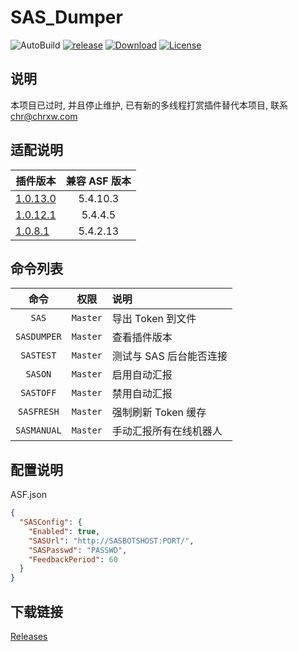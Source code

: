 # SAS_Dumper

![AutoBuild][workflow_b] [![release][release_b]][release] [![Download][download_b]][release] [![License][license_b]][license]

## 说明

本项目已过时, 并且停止维护, 已有新的多线程打赏插件替代本项目, 联系 [chr@chrxw.com](chr@chrxw.com)

## 适配说明

| 插件版本                                                               | 兼容 ASF 版本 |
| ---------------------------------------------------------------------- | :-----------: |
| [1.0.13.0](https://github.com/chr233/SAS_Dumper/releases/tag/1.0.13.0) |   5.4.10.3    |
| [1.0.12.1](https://github.com/chr233/SAS_Dumper/releases/tag/1.0.12.1) |    5.4.4.5    |
| [1.0.8.1](https://github.com/chr233/SAS_Dumper/releases/tag/1.0.8.1)   |   5.4.2.13    |

## 命令列表

|    命令     |   权限   | 说明                    |
| :---------: | :------: | :---------------------- |
|    `SAS`    | `Master` | 导出 Token 到文件       |
| `SASDUMPER` | `Master` | 查看插件版本            |
|  `SASTEST`  | `Master` | 测试与 SAS 后台能否连接 |
|   `SASON`   | `Master` | 启用自动汇报            |
|  `SASTOFF`  | `Master` | 禁用自动汇报            |
| `SASFRESH`  | `Master` | 强制刷新 Token 缓存     |
| `SASMANUAL` | `Master` | 手动汇报所有在线机器人  |

## 配置说明

ASF.json

```json
{
  "SASConfig": {
    "Enabled": true,
    "SASUrl": "http://SASBOTSHOST:PORT/",
    "SASPasswd": "PASSWD",
    "FeedbackPeriod": 60
  }
}
```

## 下载链接

[Releases](https://github.com/chr233/SAS_Dumper/releases)

[workflow_b]: https://img.shields.io/github/actions/workflow/status/chr233/SAS_Dumper/autobuild.yml?logo=github
[download_b]: https://img.shields.io/github/downloads/chr233/SAS_Dumper/total
[release]: https://github.com/chr233/SAS_Dumper/releases
[release_b]: https://img.shields.io/github/v/release/chr233/SAS_Dumper
[license]: https://github.com/chr233/SAS_Dumper/blob/master/license
[license_b]: https://img.shields.io/github/license/chr233/SAS_Dumper
